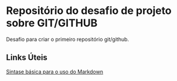# Repositório do desafio de projeto sobre GIT/GITHUB 
Desafio para criar o primeiro repositório git/github.
## Links Úteis
[Sintase básica para o uso do Markdown](https://www.markdownguide.org/getting-started/)
